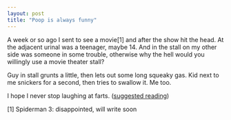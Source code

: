 ```yaml
---
layout: post
title: "Poop is always funny"
---
```




<p>A week or so ago I sent to see a movie[1] and after the show hit the head. At the adjacent urinal was a teenager, maybe 14. And in the stall on my other side was someone in some trouble, otherwise why the hell would you willingly use a movie theater stall?</p>

<p>Guy in stall grunts a little, then lets out some long squeaky gas. Kid next to me snickers for a second, then tries to swallow it. Me too.</p>

<p>I hope I never stop laughing at farts. (<a href="http://www.joestump.net/2006/01/how-to-poop-at-work.html">suggested reading</a>)</p>

<p>[1] Spiderman 3: disappointed, will write soon


